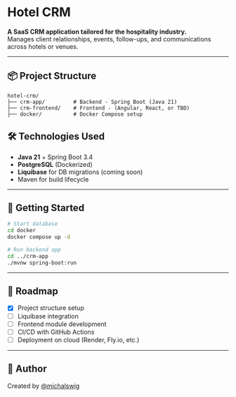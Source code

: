 # Hotel CRM

**A SaaS CRM application tailored for the hospitality industry.**  
Manages client relationships, events, follow-ups, and communications across hotels or venues.

---

## 📦 Project Structure

```
hotel-crm/
├── crm-app/         # Backend - Spring Boot (Java 21)
├── crm-frontend/    # Frontend - (Angular, React, or TBD)
├── docker/          # Docker Compose setup
```

## 🛠 Technologies Used

- **Java 21** + Spring Boot 3.4
- **PostgreSQL** (Dockerized)
- **Liquibase** for DB migrations (coming soon)
- Maven for build lifecycle

---

## 🚀 Getting Started

```bash
# Start database
cd docker
docker compose up -d

# Run backend app
cd ../crm-app
./mvnw spring-boot:run
```

---

## 🧭 Roadmap

- [x] Project structure setup
- [ ] Liquibase integration
- [ ] Frontend module development
- [ ] CI/CD with GitHub Actions
- [ ] Deployment on cloud (Render, Fly.io, etc.)

---

## 👤 Author

Created by [@michalswig](https://github.com/michalswig)
